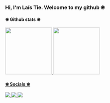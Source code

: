 ### Hi, I'm Laís Tie. Welcome to my github ❀

#### ❀ Github stats ❀
<div>
  <a href="https://github.com/laistie">
  <img height="150em" src="https://github-readme-stats.vercel.app/api?username=laistie&show_icons=true&theme=tokyonight&include_all_commits=true&count_private=true"/>
  <img height="150em" src="https://github-readme-stats.vercel.app/api/top-langs/?username=laistie&layout=compact&langs_count=7&theme=tokyonight"/>
</div>

#### ❀ Socials ❀
<div>
  <a href = "https://open.spotify.com/user/laistie?si=6257c659541141c5"> <img src="https://img.shields.io/badge/Spotify-1ED760?&style=for-the-badge&logo=spotify&logoColor=white" target="_blank"> </a>
  <a href="https://www.instagram.com/aeiltsi/" target="_blank"> <img src="https://img.shields.io/badge/-Instagram-%23E4405F?style=for-the-badge&logo=instagram&logoColor=white" target="_blank"> </a>
  <a href = "mailto:laistiet@gmail.com"> <img src="https://img.shields.io/badge/Gmail-D14836?style=for-the-badge&logo=gmail&logoColor=white" target="_blank"> </a>
</div>
